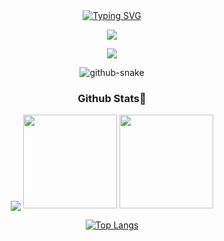 <!--### Hi there 👋-->

<div align="center">
  <!-- dynamic typing effect 动态打字效果 -->
  <div align="center">
    <a href="">
      <img src="https://readme-typing-svg.demolab.com?font=Fira+Code&pause=1000&width=435&lines=console.log(%22Hello%2C%20World%22);每天进步一点点！！！!&center=true&size=27" alt="Typing SVG" />
    </a>
  </div>

  <!-- knock code pictures 敲代码的图片 -->
  <img src="https://cdn.jsdelivr.net/gh/sun0225SUN/sun0225SUN/assets/images/coding.gif" /><br>

![](https://github-readme-stats.vercel.app/api?username=LuoFengXiaoXiao)

<!-- wakatime 统计-需注册waketime的账号 -->
<!--
### 📊 WakaTime

<picture>
  <source
    srcset="https://github-readme-stats-git-masterrstaa-rickstaa.vercel.app/api?username=LuoFengXiaoXiao/wakatimeusername=LuoFengXiaoXiao&layout=compact&text_color=f0f6fc&bg_color=00000000&hide_border=true&hide_title=true"
    media="(prefers-color-scheme: dark)"
  />
  <source
    srcset="https://github-readme-stats-git-masterrstaa-rickstaa.vercel.app/api?/wakatime?username=LuoFengXiaoXiao&layout=compact&text_color=1f2328&bg_color=00000000&hide_border=true&hide_title=true"
    media="(prefers-color-scheme: light), (prefers-color-scheme: no-preference)"
  />
  <img src="https://github-readme-stats-git-masterrstaa-rickstaa.vercel.app/api?/wakatime?username=LuoFengXiaoXiao&layout=compact&text_color=f0f6fc&bg_color=00000000&hide_border=true&hide_title=true" />
</picture>
-->

<!-- Snake Code Contribution Map 贪吃蛇代码贡献图 -->
<picture>
  <source media="(prefers-color-scheme: dark)" srcset="https://cdn.jsdelivr.net/gh/sun0225SUN/sun0225SUN/profile-snake-contrib/github-contribution-grid-snake-dark.svg" />
  <source media="(prefers-color-scheme: light)" srcset="https://cdn.jsdelivr.net/gh/sun0225SUN/sun0225SUN/profile-snake-contrib/github-contribution-grid-snake.svg" />
  <img alt="github-snake" src="https://cdn.jsdelivr.net/gh/sun0225SUN/sun0225SUN/profile-snake-contrib/github-contribution-grid-snake-dark.svg" />
</picture>

<h3 id ="stats">Github Stats👋</h3>

<p>
<img align="center" src="https://github-profile-summary-cards.vercel.app/api/cards/profile-details?username=LuoFengXiaoXiao&theme=vue"/>
<img height=150 src="https://github-readme-stats.vercel.app/api?username=LuoFengXiaoXiao&show_icons=true&count_private=true&theme=vue">
<img height=150 src="https://github-readme-stats.vercel.app/api/top-langs/?username=LuoFengXiaoXiao&layout=compact&theme=vue&hide=html,javascript">
<p>

[![Top Langs](https://github-readme-stats.vercel.app/api/top-langs/?username=LuoFengXiaoXiao&layout=donut)](https://github.com/anuraghazra/github-readme-stats)

<!-- div align="center"> <img src="https://visitor-badge.glitch.me/badge?page_id=LuoFengXiaoXiao" /> </div-->

<!--
**LuoFengXiaoXiao/LuoFengXiaoXiao** is a ✨ _special_ ✨ repository because its `README.md` (this file) appears on your GitHub profile.

Here are some ideas to get you started:

- 🔭 I’m currently working on ...
- 🌱 I’m currently learning ...
- 👯 I’m looking to collaborate on ...
- 🤔 I’m looking for help with ...
- 💬 Ask me about ...
- 📫 How to reach me: ...
- 😄 Pronouns: ...
- ⚡ Fun fact: ...
-->
